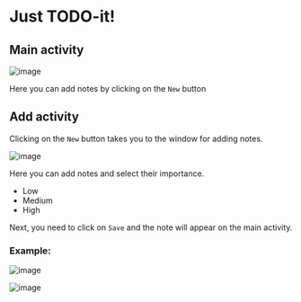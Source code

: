 # Just TODO-it!
## Main activity
![image](https://user-images.githubusercontent.com/91558943/222920975-4873c1be-b5b7-4f5e-9a5a-a3cdf45dd89b.png)

Here you can add notes by clicking on the `New` button

## Add activity
Clicking on the `New` button takes you to the window for adding notes.

![image](https://user-images.githubusercontent.com/91558943/222921208-2108d46d-95af-456e-b0cb-6ba49c4c27aa.png)

Here you can add notes and select their importance.
* Low
* Medium
* High

Next, you need to click on `Save` and the note will appear on the main activity.

### Example:
![image](https://user-images.githubusercontent.com/91558943/222921518-7ce8a543-5e9d-4c1c-a163-222d33f9f714.png)

![image](https://user-images.githubusercontent.com/91558943/222921547-89385e59-7937-4286-bc32-5de571731f23.png)

## 
